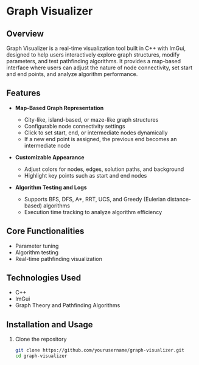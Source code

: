 # Graph Visualizer

## Overview
Graph Visualizer is a real-time visualization tool built in C++ with ImGui, designed to help users interactively explore graph structures, modify parameters, and test pathfinding algorithms. It provides a map-based interface where users can adjust the nature of node connectivity, set start and end points, and analyze algorithm performance.

## Features
- **Map-Based Graph Representation**  
  - City-like, island-based, or maze-like graph structures  
  - Configurable node connectivity settings  
  - Click to set start, end, or intermediate nodes dynamically  
  - If a new end point is assigned, the previous end becomes an intermediate node  

- **Customizable Appearance**  
  - Adjust colors for nodes, edges, solution paths, and background  
  - Highlight key points such as start and end nodes  

- **Algorithm Testing and Logs**  
  - Supports BFS, DFS, A*, RRT, UCS, and Greedy (Eulerian distance-based) algorithms  
  - Execution time tracking to analyze algorithm efficiency  

## Core Functionalities
- Parameter tuning  
- Algorithm testing  
- Real-time pathfinding visualization  

## Technologies Used
- C++  
- ImGui  
- Graph Theory and Pathfinding Algorithms  

## Installation and Usage
1. Clone the repository  
   ```sh
   git clone https://github.com/yourusername/graph-visualizer.git
   cd graph-visualizer
